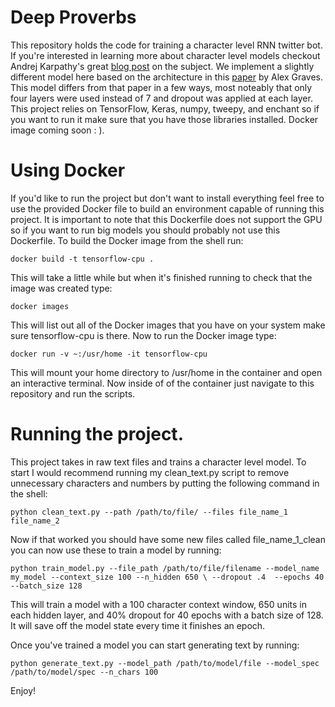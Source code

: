 # Deep Proverbs

This repository holds the code for training a character level RNN twitter bot.  If you're interested in learning
more about character level models checkout Andrej Karpathy's great
<a href=http://karpathy.github.io/2015/05/21/rnn-effectiveness/>blog post</a> on the subject.  We implement a slightly
different model here based on the architecture in this <a href=https://arxiv.org/pdf/1308.0850.pdf>paper</a>
by Alex Graves.  This model differs from that paper in a few ways, most noteably that only four layers were used instead
of 7 and dropout was applied at each layer. This project relies on TensorFlow, Keras, numpy, tweepy, and enchant so if
you want to run it make sure that you have those libraries installed.  Docker image coming soon : ).

# Using Docker

If you'd like to run the project but don't want to install everything feel free to use the provided Docker file to build
an environment capable of running this project.  It is important to note that this Dockerfile does not support the GPU
so if you want to run big models you should probably not use this Dockerfile.  To build the Docker image from the shell
run:

`docker build -t tensorflow-cpu .`

This will take a little while but when it's finished running to check that the image was created type:

`docker images`

This will list out all of the Docker images that you have on your system make sure tensorflow-cpu is there.  Now to run
the Docker image type:

`docker run -v ~:/usr/home -it tensorflow-cpu`

This will mount your home directory to /usr/home in the container and open an interactive terminal. Now inside of of the
container just navigate to this repository and run the scripts.

# Running the project.
This project takes in raw text files and trains a character level model.  To start I would recommend running my
clean_text.py script to remove unnecessary characters and numbers by putting the following command in the shell:

`python clean_text.py --path /path/to/file/ --files file_name_1 file_name_2`

Now if that worked you should have some new files called file_name_1_clean you can now use these to train a model by
running:

`python train_model.py --file_path /path/to/file/filename --model_name my_model --context_size 100 --n_hidden 650 \
--dropout .4  --epochs 40 --batch_size 128`

This will train a model with a 100 character context window, 650 units in each hidden layer, and 40% dropout for 40
epochs with a batch size of 128.  It will save off the model state every time it finishes an epoch.

Once you've trained a model you can start generating text by running:

`python generate_text.py --model_path /path/to/model/file --model_spec /path/to/model/spec --n_chars 100`

Enjoy!
